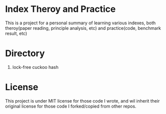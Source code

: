# Index Theroy and Practice

This is a project for a personal summary of learning various indexes, both theroy(paper reading, principle analysis, etc) and practice(code, benchmark result, etc)

# Directory
1. lock-free cuckoo hash

# License

This project is under MIT license for those code I wrote, and wil inherit their original license for those code I forked/copied from other repos.